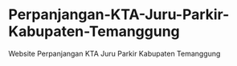 # Perpanjangan-KTA-Juru-Parkir-Kabupaten-Temanggung
Website Perpanjangan KTA Juru Parkir Kabupaten Temanggung
